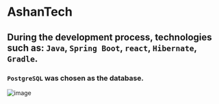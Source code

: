 # AshanTech
## During the development process, technologies such as:  `Java`, `Spring Boot`, `react`, `Hibernate`, `Gradle`.
### `PostgreSQL` was chosen as the database.
![image](https://github.com/Duranna66/gifs/blob/main/%D0%97%D0%B0%D0%BF%D0%B8%D1%81%D1%8C%20%D1%8D%D0%BA%D1%80%D0%B0%D0%BD%D0%B0%202023-11-30%20%D0%B2%2023.41.40.gif)